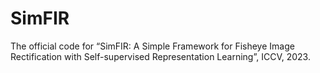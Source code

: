 # SimFIR
The official code for “SimFIR: A Simple Framework for Fisheye Image Rectification with Self-supervised Representation Learning”, ICCV, 2023.
